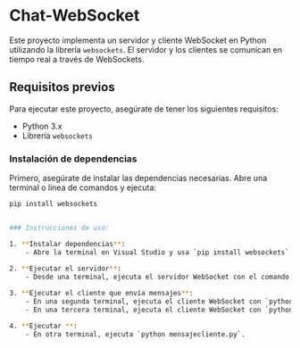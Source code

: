 # Chat-WebSocket

Este proyecto implementa un servidor y cliente WebSocket en Python utilizando la librería `websockets`. El servidor y los clientes se comunican en tiempo real a través de WebSockets.

## Requisitos previos

Para ejecutar este proyecto, asegúrate de tener los siguientes requisitos:

- Python 3.x
- Librería `websockets`

### Instalación de dependencias

Primero, asegúrate de instalar las dependencias necesarias. Abre una terminal o línea de comandos y ejecuta:

```bash
pip install websockets


### Instrucciones de uso:

1. **Instalar dependencias**: 
    - Abre la terminal en Visual Studio y usa `pip install websockets` para instalar la librería `websockets`.
  
2. **Ejecutar el servidor**:
    - Desde una terminal, ejecuta el servidor WebSocket con el comando `python servidor_ws.py`.

3. **Ejecutar el cliente que envía mensajes**:
    - En una segunda terminal, ejecuta el cliente WebSocket con `python cliente_ws.py`.
    - En una tercera terminal, ejecuta el cliente WebSocket con `python cliente_ws.py`.

4. **Ejecutar **:
    - En otra terminal, ejecuta `python mensajecliente.py`.
    
